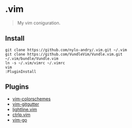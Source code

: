 # .vim
> My vim coniguration.

## Install

	git clone https://github.com/nylo-andry/.vim.git ~/.vim
	git clone https://github.com/VundleVim/Vundle.vim.git ~/.vim/bundle/Vundle.vim
	ln -s ~/.vim/vimrc ~/.vimrc
	vim
	:PluginInstall

## Plugins 

- [vim-colorschemes](https://github.com/flazz/vim-colorschemes) 
- [vim-gitgutter](https://github.com/airblade/vim-gitgutter)
- [lightline.vim](https://github.com/itchyny/lightline.vim)
- [ctrlp.vim](https://github.com/ctrlpvim/ctrlp.vim)
- [vim-go](https://github.com/fatih/vim-go)
